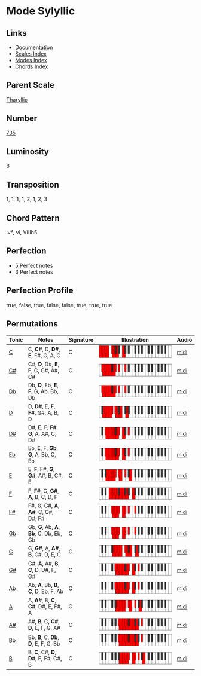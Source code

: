# Mode Sylyllic

## Links

- [Documentation](README.md)
- [Scales Index](Scales.md)
- [Modes Index](Modes.md)
- [Chords Index](Chords.md)

## Parent Scale

[Tharyllic](ScaleTharyllic.md)

## Number

[735](https://ianring.com/musictheory/scales/735)

## Luminosity

8

## Transposition

1, 1, 1, 1, 2, 1, 2, 3

## Chord Pattern

iv⁰, vi, VIIIb5

## Perfection

- 5 Perfect notes
- 3 Perfect notes

## Perfection Profile

true, false, true, false, false, true, true, true

## Permutations

| Tonic | Notes | Signature | Illustration | Audio |
|-------|-------|-----------|--------------|-------|
| [C](ModeCNaturalSylyllic.md) | C, **C#**, D, **D#**, **E**, F#, G, A, C | C | ![CNaturalSylyllic](ModeCNaturalSylyllic.png) | [midi](https://github.com/edipermadi/music/blob/main/docs/ModeCNaturalSylyllic.mid?raw=true) |
| [C#](ModeCSharpSylyllic.md) | C#, **D**, D#, **E**, **F**, G, G#, A#, C# | C | ![CSharpSylyllic](ModeCSharpSylyllic.png) | [midi](https://github.com/edipermadi/music/blob/main/docs/ModeCSharpSylyllic.mid?raw=true) |
| [Db](ModeDFlatSylyllic.md) | Db, **D**, Eb, **E**, **F**, G, Ab, Bb, Db | C | ![DFlatSylyllic](ModeDFlatSylyllic.png) | [midi](https://github.com/edipermadi/music/blob/main/docs/ModeDFlatSylyllic.mid?raw=true) |
| [D](ModeDNaturalSylyllic.md) | D, **D#**, E, **F**, **F#**, G#, A, B, D | C | ![DNaturalSylyllic](ModeDNaturalSylyllic.png) | [midi](https://github.com/edipermadi/music/blob/main/docs/ModeDNaturalSylyllic.mid?raw=true) |
| [D#](ModeDSharpSylyllic.md) | D#, **E**, F, **F#**, **G**, A, A#, C, D# | C | ![DSharpSylyllic](ModeDSharpSylyllic.png) | [midi](https://github.com/edipermadi/music/blob/main/docs/ModeDSharpSylyllic.mid?raw=true) |
| [Eb](ModeEFlatSylyllic.md) | Eb, **E**, F, **Gb**, **G**, A, Bb, C, Eb | C | ![EFlatSylyllic](ModeEFlatSylyllic.png) | [midi](https://github.com/edipermadi/music/blob/main/docs/ModeEFlatSylyllic.mid?raw=true) |
| [E](ModeENaturalSylyllic.md) | E, **F**, F#, **G**, **G#**, A#, B, C#, E | C | ![ENaturalSylyllic](ModeENaturalSylyllic.png) | [midi](https://github.com/edipermadi/music/blob/main/docs/ModeENaturalSylyllic.mid?raw=true) |
| [F](ModeFNaturalSylyllic.md) | F, **F#**, G, **G#**, **A**, B, C, D, F | C | ![FNaturalSylyllic](ModeFNaturalSylyllic.png) | [midi](https://github.com/edipermadi/music/blob/main/docs/ModeFNaturalSylyllic.mid?raw=true) |
| [F#](ModeFSharpSylyllic.md) | F#, **G**, G#, **A**, **A#**, C, C#, D#, F# | C | ![FSharpSylyllic](ModeFSharpSylyllic.png) | [midi](https://github.com/edipermadi/music/blob/main/docs/ModeFSharpSylyllic.mid?raw=true) |
| [Gb](ModeGFlatSylyllic.md) | Gb, **G**, Ab, **A**, **Bb**, C, Db, Eb, Gb | C | ![GFlatSylyllic](ModeGFlatSylyllic.png) | [midi](https://github.com/edipermadi/music/blob/main/docs/ModeGFlatSylyllic.mid?raw=true) |
| [G](ModeGNaturalSylyllic.md) | G, **G#**, A, **A#**, **B**, C#, D, E, G | C | ![GNaturalSylyllic](ModeGNaturalSylyllic.png) | [midi](https://github.com/edipermadi/music/blob/main/docs/ModeGNaturalSylyllic.mid?raw=true) |
| [G#](ModeGSharpSylyllic.md) | G#, **A**, A#, **B**, **C**, D, D#, F, G# | C | ![GSharpSylyllic](ModeGSharpSylyllic.png) | [midi](https://github.com/edipermadi/music/blob/main/docs/ModeGSharpSylyllic.mid?raw=true) |
| [Ab](ModeAFlatSylyllic.md) | Ab, **A**, Bb, **B**, **C**, D, Eb, F, Ab | C | ![AFlatSylyllic](ModeAFlatSylyllic.png) | [midi](https://github.com/edipermadi/music/blob/main/docs/ModeAFlatSylyllic.mid?raw=true) |
| [A](ModeANaturalSylyllic.md) | A, **A#**, B, **C**, **C#**, D#, E, F#, A | C | ![ANaturalSylyllic](ModeANaturalSylyllic.png) | [midi](https://github.com/edipermadi/music/blob/main/docs/ModeANaturalSylyllic.mid?raw=true) |
| [A#](ModeASharpSylyllic.md) | A#, **B**, C, **C#**, **D**, E, F, G, A# | C | ![ASharpSylyllic](ModeASharpSylyllic.png) | [midi](https://github.com/edipermadi/music/blob/main/docs/ModeASharpSylyllic.mid?raw=true) |
| [Bb](ModeBFlatSylyllic.md) | Bb, **B**, C, **Db**, **D**, E, F, G, Bb | C | ![BFlatSylyllic](ModeBFlatSylyllic.png) | [midi](https://github.com/edipermadi/music/blob/main/docs/ModeBFlatSylyllic.mid?raw=true) |
| [B](ModeBNaturalSylyllic.md) | B, **C**, C#, **D**, **D#**, F, F#, G#, B | C | ![BNaturalSylyllic](ModeBNaturalSylyllic.png) | [midi](https://github.com/edipermadi/music/blob/main/docs/ModeBNaturalSylyllic.mid?raw=true) |
